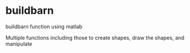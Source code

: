 # buildbarn
buildbarn function using matlab 

Multiple functions including those to create shapes, draw the shapes, and manipulate
